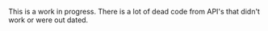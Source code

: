 This is a work in progress.  There is a lot of dead code from API's that didn't work or were out dated. 


